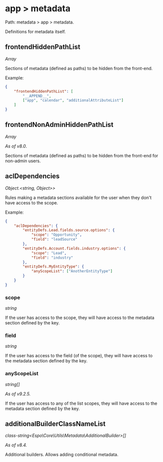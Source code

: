 # app > metadata

Path: metadata > app > metadata.

Definitions for metadata itself.

## frontendHiddenPathList

*Array*

Sections of metadata (defined as paths) to be hidden from the front-end.

Example:

```json
{
    "frontendHiddenPathList": [
        "__APPEND__",
        ["app", "calendar", "additionalAttributeList"]
    ]
}
```

## frontendNonAdminHiddenPathList

*Array*

*As of v8.0*.

Sections of metadata (defined as paths) to be hidden from the front-end for non-admin users.

## aclDependencies

*Object.<string, Object\>\>*

Rules making a metadata sections available for the user when they don't have access to the scope.

Example:

```json
{
    "aclDependencies": {
        "entityDefs.Lead.fields.source.options": {
            "scope": "Opportunity",
            "field": "leadSource"
        },
        "entityDefs.Account.fields.industry.options": {
            "scope": "Lead",
            "field": "industry"
        },
        "entityDefs.MyEntityType": {
            "anyScopeList": ["AnotherEntityType"]
        }
    }
}
```

### scope

*string*

If the user has access to the scope, they will have access to the metadata section defined by the key.

### field

*string*

If the user has access to the field (of the scope), they will have access to the metadata section defined by the key.

### anyScopeList

*string[]*

*As of v9.2.5.*

If the user has access to any of the list scopes, they will have access to the metadata section defined by the key. 

## additionalBuilderClassNameList

*class-string<Espo\Core\Utils\Metadata\AdditionalBuilder\>[]*

*As of v8.4.*

Additional builders. Allows adding conditional metadata.
